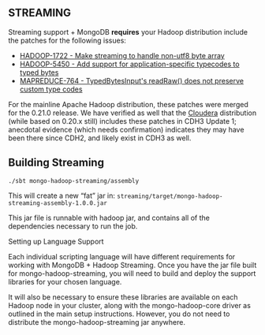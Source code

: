STREAMING
----------

Streaming support + MongoDB **requires** your Hadoop distribution include the patches for the following issues:

* [HADOOP-1722 - Make streaming to handle non-utf8 byte array](https://issues.apache.org/jira/browse/HADOOP-1722)
* [HADOOP-5450 - Add support for application-specific typecodes to typed bytes](https://issues.apache.org/jira/browse/HADOOP-5450)
* [MAPREDUCE-764 - TypedBytesInput's readRaw() does not preserve custom type codes](https://issues.apache.org/jira/browse/MAPREDUCE-764)

For the mainline Apache Hadoop distribution, these patches were merged for the 0.21.0 release.  We have verified as well that the [Cloudera](http://cloudera.com) distribution (while based on 0.20.x still) includes these patches in CDH3 Update 1; anecdotal evidence (which needs confirmation) indicates they may have been there since CDH2, and likely exist in CDH3 as well.

Building Streaming
------------------

`./sbt mongo-hadoop-streaming/assembly`

This will create a new “fat” jar in: `streaming/target/mongo-hadoop-streaming-assembly-1.0.0.jar`

This jar file is runnable with hadoop jar, and contains all of the dependencies necessary to run the job.

Setting up Language Support

Each individual scripting language will have different requirements for working with MongoDB + Hadoop Streaming. Once you have the jar file built for mongo-hadoop-streaming, you will need to build and deploy the support libraries for your chosen language.

It will also be necessary to ensure these libraries are available on each Hadoop node in your cluster, along with the mongo-hadoop-core driver as outlined in the main setup instructions. However, you do not need to distribute the mongo-hadoop-streaming jar anywhere.
